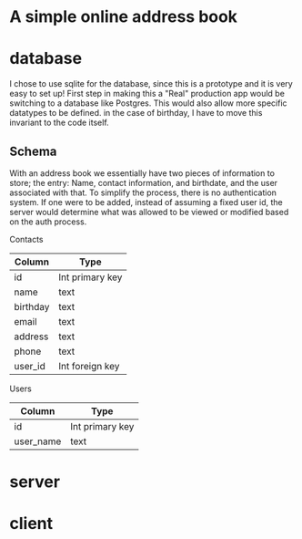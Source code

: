 # A simple online address book

# database
  I chose to use sqlite for the database, since this is a prototype and it is
  very easy to set up!  First step in making this a "Real" production app would
  be switching to a database like Postgres.  This would also allow more specific
  datatypes to be defined.  in the case of birthday, I have to move this invariant
  to the code itself.

## Schema
  With an address book we essentially have two pieces of information to store;
  the entry: Name, contact information, and birthdate, and the user associated with
  that.  To simplify the process, there is no authentication system.  If one were
  to be added, instead of assuming a fixed user id, the server would determine
  what was allowed to be viewed or modified based on the auth process.

  Contacts

  Column | Type
  ----|---------
  id | Int primary key
  name | text
  birthday | text
  email | text
  address | text
  phone | text
  user_id | Int foreign key

  Users

  Column | Type
  ----|----------
  id | Int primary key
  user_name | text

# server

# client
